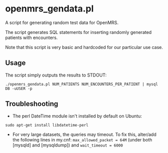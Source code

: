 openmrs_gendata.pl
==================

A script for generating random test data for OpenMRS.

The script generates SQL statements for inserting randomly generated patients with encounters.

Note that this script is very basic and hardcoded for our particular use case.

Usage
-----
The script simply outputs the results to STDOUT:
```
./openmrs_gendata.pl NUM_PATIENTS NUM_ENCOUNTERS_PER_PATIENT | mysql DB -uUSER -p
```

Troubleshooting
---------------
* The perl DateTime module isn't installed by default on Ubuntu:
```
sudo apt-get install libdatetime-perl
```
* For very large datasets, the queries may timeout. To fix this, alter/add the following lines in my.cnf: ```max_allowed_packet = 64M``` (under both [mysqld] and [mysqldump]) and ```wait_timeout = 6000```
